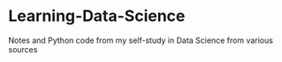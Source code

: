 # Learning-Data-Science
Notes and Python code from my self-study in Data Science from various sources
